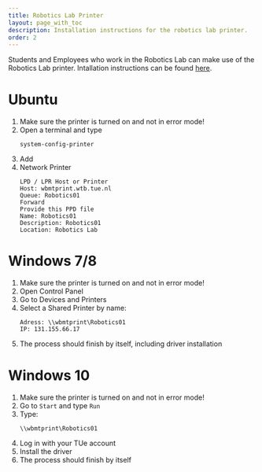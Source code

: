 ```yaml
---
title: Robotics Lab Printer
layout: page_with_toc
description: Installation instructions for the robotics lab printer.
order: 2
---
```


Students and Employees who work in the Robotics Lab can make use of the Robotics Lab printer. Intallation instructions can be found [here](/tutorials/printer).

# Ubuntu
1. Make sure the printer is turned on and not in error mode!
2. Open a terminal and type
    ```
    system-config-printer
    ```
3. Add
4. Network Printer
    ```
    LPD / LPR Host or Printer
    Host: wbmtprint.wtb.tue.nl
    Queue: Robotics01
    Forward
    Provide this PPD file
    Name: Robotics01
    Description: Robotics01
    Location: Robotics Lab
    ```

# Windows 7/8
1. Make sure the printer is turned on and not in error mode!
2. Open Control Panel
3. Go to Devices and Printers
4. Select a Shared Printer by name:
    ```
    Adress: \\wbmtprint\Robotics01
    IP: 131.155.66.17
    ```
5. The process should finish by itself, including driver installation

# Windows 10
1. Make sure the printer is turned on and not in error mode!
2. Go to `Start` and type `Run`
3. Type: 
    ```
    \\wbmtprint\Robotics01
    ```
4. Log in with your TUe account
5. Install the driver
6. The process should finish by itself